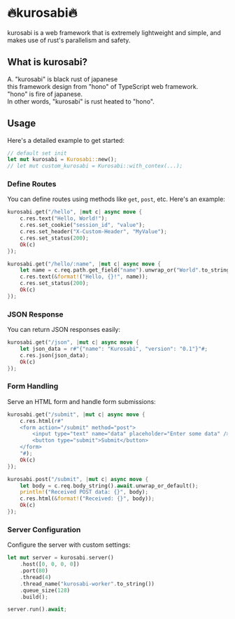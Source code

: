 # 🔥kurosabi🔥

kurosabi is a web framework that is extremely lightweight and simple, and makes use of rust's parallelism and safety.

## What is kurosabi?
A. "kurosabi" is black rust of japanese  
this framework design from "hono" of TypeScript web framework.  
"hono" is fire of japanese.  
In other words, "kurosabi" is rust heated to "hono".

## Usage
Here's a detailed example to get started:

```rust
// default set init
let mut kurosabi = Kurosabi::new();
// let mut custom_kurosabi = Kurosabi::with_contex(...);
```

### Define Routes
You can define routes using methods like `get`, `post`, etc. Here's an example:

```rust
kurosabi.get("/hello", |mut c| async move {
    c.res.text("Hello, World!");
    c.res.set_cookie("session_id", "value");
    c.res.set_header("X-Custom-Header", "MyValue");
    c.res.set_status(200);
    Ok(c)
});

kurosabi.get("/hello/:name", |mut c| async move {
    let name = c.req.path.get_field("name").unwrap_or("World".to_string());
    c.res.text(&format!("Hello, {}!", name));
    c.res.set_status(200);
    Ok(c)
});
```

### JSON Response
You can return JSON responses easily:

```rust
kurosabi.get("/json", |mut c| async move {
    let json_data = r#"{"name": "Kurosabi", "version": "0.1"}"#;
    c.res.json(json_data);
    Ok(c)
});
```

### Form Handling
Serve an HTML form and handle form submissions:

```rust
kurosabi.get("/submit", |mut c| async move {
    c.res.html(r#"
    <form action="/submit" method="post">
        <input type="text" name="data" placeholder="Enter some data" />
        <button type="submit">Submit</button>
    </form>
    "#);
    Ok(c)
});

kurosabi.post("/submit", |mut c| async move {
    let body = c.req.body_string().await.unwrap_or_default();
    println!("Received POST data: {}", body);
    c.res.html(&format!("Received: {}", body));
    Ok(c)
});
```

### Server Configuration
Configure the server with custom settings:

```rust
let mut server = kurosabi.server()
    .host([0, 0, 0, 0])
    .port(80)
    .thread(4)
    .thread_name("kurosabi-worker".to_string())
    .queue_size(128)
    .build();

server.run().await;